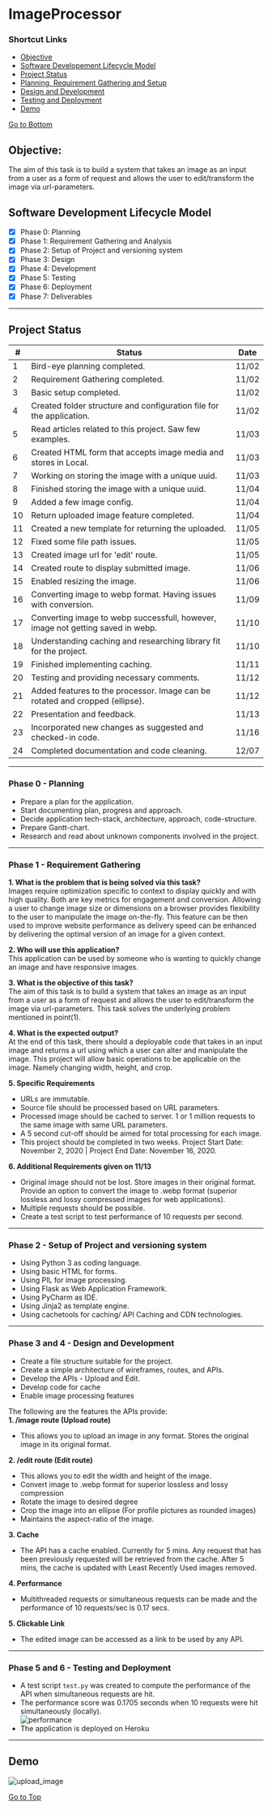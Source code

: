 # ImageProcessor

### Shortcut Links
- [Objective](#objective)<br>
- [Software Developement Lifecycle Model](#software-development-lifecycle-model)<br>
- [Project Status](#project-status)<br>
- [Planning, Requirement Gathering and Setup](#phase-0---planning)<br>
- [Design and Development](#phase-3-and-4---design-and-development)<br>
- [Testing and Deployment](#phase-5-and-6---testing-and-deployment)<br>
- [Demo](#demo)<br>

[Go to Bottom](#conclusion)

## Objective:
The aim of this task is to build a system that takes an image as an input from a user as a form of request and allows the user to edit/transform the image via url-parameters.

## Software Development Lifecycle Model
- [x] Phase 0: Planning
- [x] Phase 1: Requirement Gathering and Analysis
- [x] Phase 2: Setup of Project and versioning system
- [x] Phase 3: Design
- [x] Phase 4: Development
- [x] Phase 5: Testing
- [x] Phase 6: Deployment
- [x] Phase 7: Deliverables

- - - -
## Project Status
| # |        Status                                                                 | Date 
|---|-------------------------------------------------------------------------------|------
| 1 |Bird-eye planning completed.                                                   | 11/02
| 2 |Requirement Gathering completed.                                               | 11/02
| 3 |Basic setup completed.                                                         | 11/02
| 4 |Created folder structure and configuration file for the application.           | 11/02
| 5 |Read articles related to this project. Saw few examples.                       | 11/03
| 6 |Created HTML form that accepts image media and stores in Local.                | 11/03
| 7 |Working on storing the image with a unique uuid.                               | 11/03
| 8 |Finished storing the image with a unique uuid.                                 | 11/04
| 9 |Added a few image config.					                                            | 11/04
|10 |Return uploaded image feature completed.		                                    | 11/04
|11 |Created a new template for returning the uploaded.                             | 11/05
|12 |Fixed some file path issues.                                                   | 11/05
|13 |Created image url for 'edit' route.                                            | 11/05
|14 |Created route to display submitted image.                                      | 11/06
|15 |Enabled resizing the image.                                                    | 11/06
|16 |Converting image to webp format. Having issues with conversion.                | 11/09
|17 |Converting image to webp successfull, however, image not getting saved in webp.| 11/10
|18 |Understanding caching and researching library fit for the project.				      | 11/10
|19 |Finished implementing caching.													                        | 11/11
|20 |Testing and providing necessary comments.										                  | 11/12
|21 |Added features to the processor. Image can be rotated and cropped (ellipse).	  | 11/12
|22 |Presentation and feedback.														                          | 11/13
|23 |Incorporated new changes as suggested and checked-in code.						          | 11/16
|24 |Completed documentation and code cleaning.									                    | 12/07

- - - -
### Phase 0 - Planning
*	Prepare a plan for the application.
*	Start documenting plan, progress and approach.
*	Decide application tech-stack, architecture, approach, code-structure.
*	Prepare Gantt-chart.
*	Research and read about unknown components involved in the project.

- - - -
### Phase 1 - Requirement Gathering
**1. What is the problem that is being solved via this task?**<br>
Images require optimization specific to context to display quickly and with high quality. Both are key metrics for engagement and conversion.
Allowing a user to change image size or dimensions on a browser provides flexibility to the user to manipulate the image on-the-fly. This feature can be then used to improve website performance as delivery speed can be enhanced by delivering the optimal version of an image for a given context.<br>

**2. Who will use this application?**<br>
This application can be used by someone who is wanting to quickly change an image and have responsive images.<br>

**3. What is the objective of this task?**<br>
The aim of this task is to build a system that takes an image as an input from a user as a form of request and allows the user to edit/transform the image via url-parameters. This task solves the underlying problem mentioned in point(1).<br>

**4. What is the expected output?**<br>
At the end of this task, there should a deployable code that takes in an input image and returns a url using which a user can alter and manipulate the image. This project will allow basic operations to be applicable on the image. Namely changing width, height, and crop.<br>

**5. Specific Requirements**<br>
  - URLs are immutable.<br>
  - Source file should be processed based on URL parameters.<br>
  - Processed image should be cached to server. 1 or 1 million requests to the same image with same URL parameters.<br>
  - A 5 second cut-off should be aimed for total processing for each image.<br>
  - This project should be completed in two weeks. Project Start Date: November 2, 2020 | Project End Date: November 16, 2020.<br>

**6. Additional Requirements given on 11/13**<br>
  - Original image should not be lost. Store images in their original format. Provide an option to convert the image to .webp format (superior lossless and lossy compressed images for web applications).<br>
  - Multiple requests should be possible.<br>
  - Create a test script to test performance of 10 requests per second.
  
 - - - -
 ### Phase 2 - Setup of Project and versioning system
 - Using Python 3 as coding language.
 - Using basic HTML for forms.
 - Using PIL for image processing.
 - Using Flask as Web Application Framework.
 - Using PyCharm as IDE.
 - Using Jinja2 as template engine.
 - Using cachetools for caching/ API Caching and CDN technologies.
 
 - - - -
 ### Phase 3 and 4 - Design and Development
- Create a file structure suitable for the project.
- Create a simple architecture of wireframes, routes, and APIs.
- Develop the APIs - Upload and Edit.
- Develop code for cache
- Enable image processing features

The following are the features the APIs provide:<br>
**1. /image route (Upload route)**<br>
  * This allows you to upload an image in any format. Stores the original image in its original format.<br>
  
**2. /edit route (Edit route)**<br>
  * This allows you to edit the width and height of the image. 
  * Convert image to .webp format for superior lossless and lossy compression
  * Rotate the image to desired degree
  * Crop the image into an ellipse (For profile pictures as rounded images)
  * Maintains the aspect-ratio of the image.<br>
  
**3. Cache**<br>
  * The API has a cache enabled. Currently for 5 mins. Any request that has been previously requested will be retrieved from the cache. After 5 mins, the cache is updated with Least Recently Used images removed.<br>
  
**4. Performance**<br>
  * Multithreaded requests or simultaneous requests can be made and the performance of 10 requests/sec is 0.17 secs. <br>
  
**5. Clickable Link**<br>
  * The edited image can be accessed as a link to be used by any API.<br>

- - - -
 ### Phase 5 and 6 - Testing and Deployment
 - A test script `test.py` was created to compute the performance of the API when simultaneous requests are hit. 
 - The performance score was 0.1705 seconds when 10 requests were hit simultaneously (locally).<br>
 ![performance](images/performance.jpeg)
 - The application is deployed on Heroku
 
 - - - -
 ## Demo
 ![upload_image](images/upload_image.gif)
 
 
[Go to Top](#imageprocessor)
